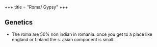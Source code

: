+++
title = "Roma/ Gypsy"
+++

## Genetics
- The roma are 50% non indian in romania. once you get to a place like england or finland the s. asian component is small.